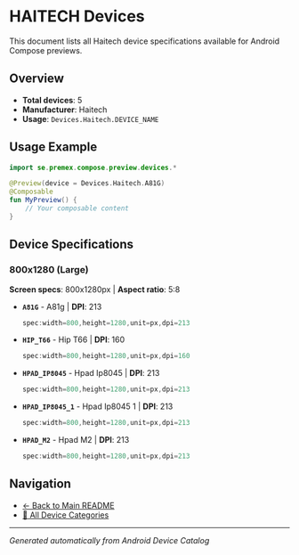 # HAITECH Devices

This document lists all Haitech device specifications available for Android Compose previews.

## Overview

- **Total devices**: 5
- **Manufacturer**: Haitech
- **Usage**: `Devices.Haitech.DEVICE_NAME`

## Usage Example

```kotlin
import se.premex.compose.preview.devices.*

@Preview(device = Devices.Haitech.A81G)
@Composable
fun MyPreview() {
    // Your composable content
}
```

## Device Specifications

### 800x1280 (Large)

**Screen specs**: 800x1280px | **Aspect ratio**: 5:8

- **`A81G`** - A81g | **DPI**: 213
  ```kotlin
  spec:width=800,height=1280,unit=px,dpi=213
  ```

- **`HIP_T66`** - Hip T66 | **DPI**: 160
  ```kotlin
  spec:width=800,height=1280,unit=px,dpi=160
  ```

- **`HPAD_IP8045`** - Hpad Ip8045 | **DPI**: 213
  ```kotlin
  spec:width=800,height=1280,unit=px,dpi=213
  ```

- **`HPAD_IP8045_1`** - Hpad Ip8045 1 | **DPI**: 213
  ```kotlin
  spec:width=800,height=1280,unit=px,dpi=213
  ```

- **`HPAD_M2`** - Hpad M2 | **DPI**: 213
  ```kotlin
  spec:width=800,height=1280,unit=px,dpi=213
  ```

## Navigation

- [← Back to Main README](../../README.md)
- [📱 All Device Categories](../README.md)

---
*Generated automatically from Android Device Catalog*
